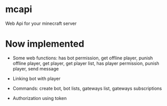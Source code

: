 # mcapi
 Web Api for your minecraft server

# Now implemented

- Some web functions: has bot permission, get offline player, punish offline player, get player, get player list, has player permission, punish player, send message

- Linking bot with player 

- Commands: create bot, bot lists, gateways list, gateways subscriptions 

- Authorization using token

